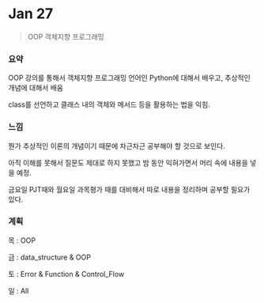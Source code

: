 # Jan 27

> OOP 객체지향 프로그래밍
>

### 요약

OOP 강의를 통해서 객체지향 프로그래밍 언어인 Python에 대해서 배우고, 추상적인 개념에 대해서 배움

class를 선언하고 클래스 내의 객체와 메서드 등을 활용하는 법을 익힘.

### 느낌

뭔가 추상적인 이론의 개념이기 때문에 차근차근 공부해야 할 것으로 보인다.

아직 이해를 못해서 질문도 제대로 하지 못했고 밤 동안 익혀가면서 머리 속에 내용을 넣을 예정.

금요일 PJT때와 월요일 과목평가 때를 대비해서 따로 내용을 정리하며 공부할 필요가 있다.

### 계획

목 : OOP

금 : data_structure & OOP

토 : Error & Function & Control_Flow

일 : All
